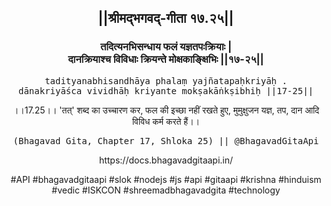 <center><h2>||श्रीमद्‍भगवद्‍-गीता १७.२५||</h2>
<h3>तदित्यनभिसन्धाय फलं यज्ञतपःक्रियाः |<br/>दानक्रियाश्च विविधाः क्रियन्ते मोक्षकाङ्क्षिभिः ||१७-२५||</h3>
<pre>tadityanabhisandhāya phalaṃ yajñatapaḥkriyāḥ .<br/>dānakriyāśca vividhāḥ kriyante mokṣakāṅkṣibhiḥ ||17-25||</pre>
<p>।।17.25।। 'तत्' शब्द का उच्चारण कर, फल की इच्छा नहीं रखते हुए, मुमुक्षुजन यज्ञ, तप, दान आदि विविध कर्म करते हैं।।</p>
<pre>(Bhagavad Gita, Chapter 17, Shloka 25) || @BhagavadGitaApi</pre><p>https://docs.bhagavadgitaapi.in/</p><p>#API #bhagavadgitaapi #slok #nodejs #js #api #gitaapi #krishna #hinduism #vedic #ISKCON #shreemadbhagavadgita #technology</p></center>